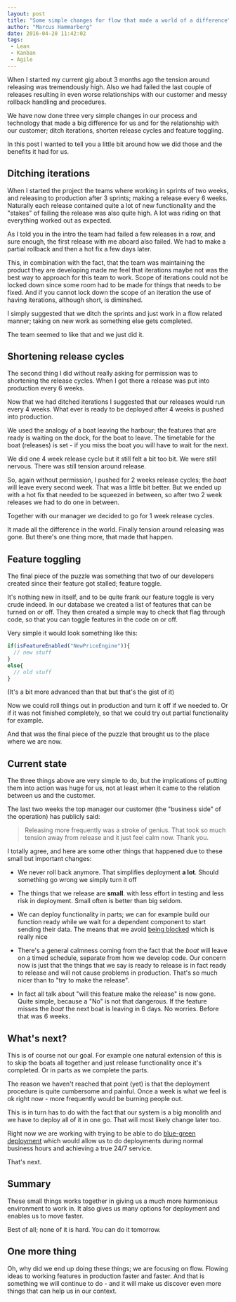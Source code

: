 ```yaml
---
layout: post
title: "Some simple changes for flow that made a world of a difference"
author: "Marcus Hammarberg"
date: 2016-04-28 11:42:02
tags:
 - Lean
 - Kanban
 - Agile
---
```


When I started my current gig about 3 months ago the tension around releasing was tremendously high. Also we had failed the last couple of releases resulting in even worse relationships with our customer and messy rollback handling and procedures.

We have now done three very simple changes in our process and technology that made a big difference for us and for the relationship with our customer; ditch iterations, shorten release cycles and feature toggling.

In this post I wanted to tell you a little bit around how we did those and the benefits it had for us.

<!-- excerpt-end -->

## Ditching iterations

When I started the project the teams where working in sprints of two weeks, and releasing to production after 3 sprints; making a release every 6 weeks. Naturally each release contained quite a lot of new functionality and the "stakes" of failing the release was also quite high. A lot was riding on that everything worked out as expected.

As I told you in the intro the team had failed a few releases in a row, and sure enough, the first release with me aboard also failed. We had to make a partial rollback and then a hot fix a few days later.

This, in combination with the fact, that the team was maintaining the product they are developing made me feel that iterations maybe not was the best way to approach for this team to work. Scope of iterations could not be locked down since some room had to be made for things that needs to be fixed. And if you cannot lock down the scope of an iteration the use of having iterations, although short, is diminshed.

I simply suggested that we ditch the sprints and just work in a flow related manner; taking on new work as something else gets completed.

The team seemed to like that and we just did it.

## Shortening release cycles

The second thing I did without really asking for permission was to shortening the release cycles. When I got there a release was put into production every 6 weeks.

Now that we had ditched iterations I suggested that our releases would run every 4 weeks. What ever is ready to be deployed after 4 weeks is pushed into production.

We used the analogy of a boat leaving the harbour; the features that are ready is waiting on the dock, for the boat to leave. The timetable for the boat (releases) is set - if you miss the boat you will have to wait for the next.

We did one 4 week release cycle but it still felt a bit too bit. We were still nervous. There was still tension around release.

So, again without permission, I pushed for 2 weeks release cycles; the *boat* will leave every second week. That was a little bit better. But we ended up with a hot fix that needed to be squeezed in between, so after two 2 week releases we had to do one in between.

Together with our manager we decided to go for 1 week release cycles.

It made all the difference in the world. Finally tension around releasing was gone. But there's one thing more, that made that happen.

## Feature toggling

The final piece of the puzzle was something that two of our developers created since their feature got stalled; feature toggle.

It's nothing new in itself, and to be quite frank our feature toggle is very crude indeed. In our database we created a list of features that can be turned on or off. They then created a simple way to check that flag through code, so that you can toggle features in the code on or off.

Very simple it would look something like this:

```javascript
if(isFeatureEnabled("NewPriceEngine")){
  // new stuff
}
else{
  // old stuff
}
```

(It's a bit more advanced than that but that's the gist of it)

Now we could roll things out in production and turn it off if we needed to. Or if it was not finished completely, so that we could try out partial functionality for example.

And that was the final piece of the puzzle that brought us to the place where we are now.

## Current state

The three things above are very simple to do, but the implications of putting them into action was huge for us, not at least when it came to the relation between us and the customer.

The last two weeks the top manager our customer (the "business side" of the operation) has publicly said:

> Releasing more frequently was a stroke of genius. That took so much tension away from release and it just feel calm now. Thank you.

I totally agree, and here are some other things that happened due to these small but important changes:

* We never roll back anymore. That simplifies deployment **a lot**. Should something go wrong we simply turn it off

* The things that we release are **small**. with less effort in testing and less risk in deployment. Small often is better than big seldom.

* We can deploy functionality in parts; we can for example build our function ready while we wait for a dependent component to start sending their data. The means that we avoid [being blocked](http://butunclebob.com/ArticleS.UncleBob.ThePrimeDirectiveOfAgileDevelopment) which is really nice

* There's a general calmness coming from the fact that the *boat* will leave on a timed schedule, separate from how we develop code. Our concern now is just that the things that we say is ready to release is in fact ready to release and will not cause problems in production. That's so much nicer than to "try to make the release".

* In fact all talk about "will this feature make the release" is now gone. Quite simple, because a "No" is not that dangerous. If the feature misses the *boat* the next boat is leaving in 6 days. No worries. Before that was 6 weeks.

## What's next?

This is of course not our goal. For example one natural extension of this is to skip the boats all together and just release functionality once it's completed. Or in parts as we complete the parts.

The reason we haven't reached that point (yet) is that the deployment procedure is quite cumbersome and painful. Once a week is what we feel is ok right now - more frequently would be burning people out.

This is in turn has to do with the fact that our system is a big monolith and we have to deploy all of it in one go. That will most likely change later too.

Right now we are working with trying to be able to do [blue-green deployment](http://martinfowler.com/bliki/BlueGreenDeployment.html) which would allow us to do deployments during normal business hours and achieving a true 24/7 service.

That's next.

## Summary

These small things works together in giving us a much more harmonious environment to work in. It also gives us many options for deployment and enables us to move faster.

Best of all; none of it is hard. You can do it tomorrow.

## One more thing

Oh, why did we end up doing these things; we are focusing on flow. Flowing ideas to working features in production faster and faster. And that is something we will continue to do - and it will make us discover even more things that can help us in our context.
